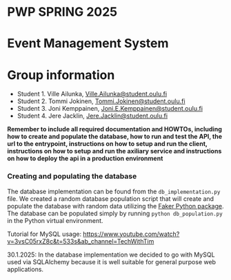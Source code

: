 # PWP SPRING 2025
# Event Management System
# Group information
* Student 1. Ville Ailunka, Ville.Ailunka@student.oulu.fi
* Student 2. Tommi Jokinen, Tommi.Jokinen@student.oulu.fi
* Student 3. Joni Kemppainen, Joni.E.Kemppainen@student.oulu.fi
* Student 4. Jere Jacklin, Jere.Jacklin@student.oulu.fi

__Remember to include all required documentation and HOWTOs, including how to create and populate the database, how to run and test the API, the url to the entrypoint, instructions on how to setup and run the client, instructions on how to setup and run the axiliary service and instructions on how to deploy the api in a production environment__

### Creating and populating the database
The database implementation can be found from the `db_implementation.py` file. We created a random database population script that will create and populate the database with random data utilizing the [Faker Python package](https://faker.readthedocs.io/en/master/). The database can be populated simply by running `python db_population.py` in the Python virtual environment.

Tutorial for MySQL usage: 
https://www.youtube.com/watch?v=3vsC05rxZ8c&t=533s&ab_channel=TechWithTim

30.1.2025: In the database implementation we decided to go with MySQL used via SQLAlchemy because it is well suitable for general purpose web applications.
